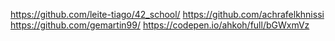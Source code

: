 https://github.com/leite-tiago/42_school/
https://github.com/achrafelkhnissi
https://github.com/gemartin99/
https://codepen.io/ahkoh/full/bGWxmVz
